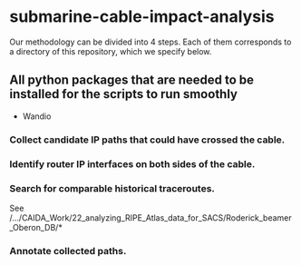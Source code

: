 # submarine-cable-impact-analysis

Our methodology can be divided into 4 steps. Each of them corresponds to a directory of this repository, which we specify below.  

## All python packages that are needed to be installed for the scripts to run smoothly
* Wandio


### Collect candidate IP paths that could have crossed the cable.



### Identify router IP interfaces on both sides of the cable.



### Search for comparable historical traceroutes.

 See /.../CAIDA_Work/22_analyzing_RIPE_Atlas_data_for_SACS/Roderick_beamer_Oberon_DB/*



### Annotate collected paths.
